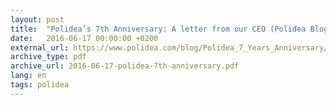 ```yaml
---
layout: post
title:  "Polidea’s 7th Anniversary: A letter from our CEO (Polidea Blog)"
date:   2016-06-17 00:00:00 +0200
external_url: https://www.polidea.com/blog/Polidea_7_Years_Anniversary/
archive_type: pdf
archive_url: 2016-06-17-polidea-7th-anniversary.pdf
lang: en
tags: polidea
---
```

